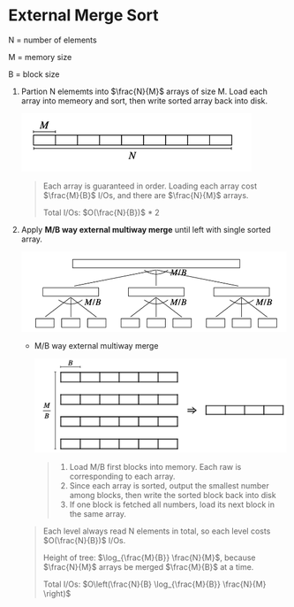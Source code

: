 # External Merge Sort

N = number of elements

M = memory size

B = block size

1. Partion N elememts into $\frac{N}{M}$ arrays of size M. Load each array into memeory and sort, then write sorted array back into disk.

   ![pic](.data/external_merge_sort_step1.png)
   > Each array is guaranteed in order. Loading each array cost $\frac{M}{B}$ I/Os, and there are $\frac{N}{M}$ arrays.
   >
   > Total I/Os: $O(\frac{N}{B})$ * 2

2. Apply **M/B way external multiway merge** until left with single sorted array.

    ![pic](.data/external_merge_sort_step2.png)

    * M/B way external multiway merge

        ![pic](.data/external_merge_sort_step3.png)
        > 1. Load M/B first blocks into memory. Each raw is corresponding to each array.
        > 2. Since each array is sorted, output the smallest number among blocks, then write the sorted block back into disk
        > 3. If one block is fetched all numbers, load its next block in the same array.
    
    > Each level always read N elements in total, so each level costs $O(\frac{N}{B})$ I/Os.
    >
    > Height of tree: $\log_{\frac{M}{B}} \frac{N}{M}$, because $\frac{N}{M}$ arrays be merged $\frac{M}{B}$ at a time.
    >
    > Total I/Os: $O\left(\frac{N}{B} \log_{\frac{M}{B}} \frac{N}{M} \right)$


